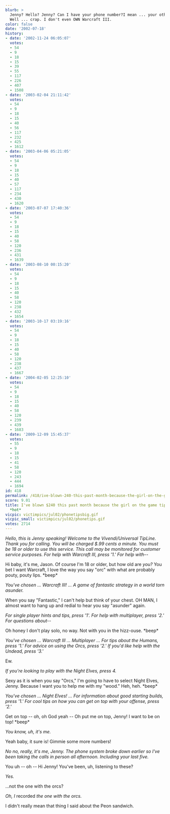 ```yaml
---
blurb: >
  Jenny? Hello? Jenny? Can I have your phone number?I mean ... your other number?
  Well ... crap. I don't even OWN Warcraft III.
color: false
date: '2002-07-18'
history:
- date: '2002-11-24 06:05:07'
  votes:
  - 54
  - 9
  - 18
  - 15
  - 39
  - 55
  - 117
  - 226
  - 407
  - 1508
- date: '2003-02-04 21:11:42'
  votes:
  - 54
  - 9
  - 18
  - 15
  - 40
  - 56
  - 117
  - 232
  - 425
  - 1612
- date: '2003-04-06 05:21:05'
  votes:
  - 54
  - 9
  - 18
  - 15
  - 40
  - 57
  - 117
  - 234
  - 430
  - 1620
- date: '2003-07-07 17:40:36'
  votes:
  - 54
  - 9
  - 18
  - 15
  - 40
  - 58
  - 120
  - 236
  - 431
  - 1639
- date: '2003-08-10 00:15:20'
  votes:
  - 54
  - 9
  - 18
  - 15
  - 40
  - 58
  - 120
  - 238
  - 432
  - 1654
- date: '2003-10-17 03:19:16'
  votes:
  - 54
  - 9
  - 18
  - 15
  - 40
  - 58
  - 120
  - 238
  - 437
  - 1667
- date: '2004-02-05 12:25:10'
  votes:
  - 54
  - 9
  - 18
  - 15
  - 40
  - 58
  - 120
  - 239
  - 439
  - 1683
- date: '2009-12-09 15:45:37'
  votes:
  - 55
  - 9
  - 18
  - 15
  - 41
  - 58
  - 120
  - 243
  - 444
  - 1694
id: 418
permalink: /418/ive-blown-240-this-past-month-because-the-girl-on-the-game-tips-hotline-is-hot/
score: 9.01
title: I've blown $240 this past month because the girl on the game tips hotline is
  *hot*
vicpic: victimpics/jul02/phonetipsbig.gif
vicpic_small: victimpics/jul02/phonetips.gif
votes: 2714
---
```


*Hello, this is Jenny speaking! Welcome to the Vivendi/Universal
TipLine. Thank you for calling. You will be charged $.99 cents a minute.
You must be 18 or older to use this service. This call may be monitored
for customer service purposes. For help with Warcraft III, press '1.'
For help with--*

Hi baby, it's me, Jason. Of course I'm 18 or older, but how old are
*you?* You bet I want Warcraft, I love the way you say "orc" with what
are probably pouty, pouty lips. \*beep\*

*You've chosen ... Warcraft III! ... A game of fantastic strategy in a
world torn asunder.*

When you say "Fantastic," I can't help but think of your chest. OH MAN,
I almost want to hang up and redial to hear you say "asunder" again.

*For single player hints and tips, press '1'. For help with multiplayer,
press '2.' For questions about--*

Oh honey I don't play solo, no way. Not with you in the hizz-ouse.
\*beep\*

*You've chosen ... Warcraft III ... Multiplayer ... For tips about the
Humans, press '1.' For advice on using the Orcs, press '2.' If you'd
like help with the Undead, press '3.'*

Ew.

*If you're looking to play with the Night Elves, press 4.*

Sexy as it is when you say "Orcs," I'm going to have to select Night
Elves, Jenny. Because I want you to help me with my "wood." Heh, heh.
\*beep\*

*You've chosen ... Night Elves! ... For information about good starting
builds, press '1.' For cool tips on how you can get on top with your
offense, press '2.'*

Get on top -- oh, oh God yeah -- Oh put me on top, Jenny! I want to be
on top! \*beep\*

*You know, uh, it's me.*

Yeah baby, it sure is! Gimmie some more numbers!

*No no, really, it's me, Jenny. The phone system broke down earlier so
I've been taking the calls in person all afternoon. Including your last
five.*

You uh -- oh -- Hi Jenny! You've been, uh, listening to these?

*Yes.*

...not the one with the orcs?

*Oh, I* recorded *the one with the orcs.*

I didn't really mean that thing I said about the Peon sandwich.